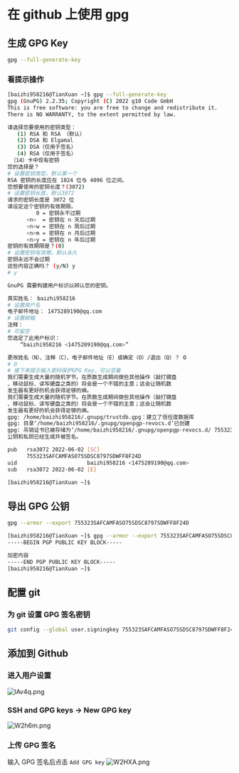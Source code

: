 # 在 github 上使用 gpg

## 生成 GPG Key

```bash
gpg --full-generate-key
```

### 看提示操作

```bash
[baizhi958216@TianXuan ~]$ gpg --full-generate-key
gpg (GnuPG) 2.2.35; Copyright (C) 2022 g10 Code GmbH
This is free software: you are free to change and redistribute it.
There is NO WARRANTY, to the extent permitted by law.

请选择您要使用的密钥类型：
   (1) RSA 和 RSA （默认）
   (2) DSA 和 Elgamal
   (3) DSA（仅用于签名）
   (4) RSA（仅用于签名）
 （14）卡中现有密钥
您的选择是？
# 设置密钥类型，默认第一个
RSA 密钥的长度应在 1024 位与 4096 位之间。
您想要使用的密钥长度？(3072)
# 设置密钥长度，默认3072
请求的密钥长度是 3072 位
请设定这个密钥的有效期限。
         0 = 密钥永不过期
      <n>  = 密钥在 n 天后过期
      <n>w = 密钥在 n 周后过期
      <n>m = 密钥在 n 月后过期
      <n>y = 密钥在 n 年后过期
密钥的有效期限是？(0)
# 设置密钥有效期，默认永久
密钥永远不会过期
这些内容正确吗？ (y/N) y
# y

GnuPG 需要构建用户标识以辨认您的密钥。

真实姓名： baizhi958216
# 设置用户名
电子邮件地址： 1475289190@qq.com
# 设置邮箱
注释：
# 可留空
您选定了此用户标识：
    “baizhi958216 <1475289190@qq.com>”

更改姓名（N）、注释（C）、电子邮件地址（E）或确定（O）/退出（Q）？ O
# O
# 接下来提示输入密码保护GPG Key，可以空着
我们需要生成大量的随机字节。在质数生成期间做些其他操作（敲打键盘
、移动鼠标、读写硬盘之类的）将会是一个不错的主意；这会让随机数
发生器有更好的机会获得足够的熵。
我们需要生成大量的随机字节。在质数生成期间做些其他操作（敲打键盘
、移动鼠标、读写硬盘之类的）将会是一个不错的主意；这会让随机数
发生器有更好的机会获得足够的熵。
gpg: /home/baizhi958216/.gnupg/trustdb.gpg：建立了信任度数据库
gpg: 目录‘/home/baizhi958216/.gnupg/openpgp-revocs.d’已创建
gpg: 吊销证书已被存储为‘/home/baizhi958216/.gnupg/openpgp-revocs.d/ 755323SAFCAMFASO75SDSC8797SDWFF8F24D.rev’
公钥和私钥已经生成并被签名。

pub   rsa3072 2022-06-02 [SC]
      755323SAFCAMFASO75SDSC8797SDWFF8F24D
uid                      baizhi958216 <1475289190@qq.com>
sub   rsa3072 2022-06-02 [E]

[baizhi958216@TianXuan ~]$
```

## 导出 GPG 公钥

```bash
gpg --armor --export 755323SAFCAMFASO75SDSC8797SDWFF8F24D
```

```bash
[baizhi958216@TianXuan ~]$ gpg --armor --export 755323SAFCAMFASO75SDSC8797SDWFF8F24D
-----BEGIN PGP PUBLIC KEY BLOCK-----

加密内容
-----END PGP PUBLIC KEY BLOCK-----
[baizhi958216@TianXuan ~]$
```

## 配置 git

### 为 git 设置 GPG 签名密钥

```bash
git config --global user.signingkey 755323SAFCAMFASO75SDSC8797SDWFF8F24D
```

## 添加到 Github

### 进入用户设置

![lAv4q.png](https://s1.328888.xyz/2022/05/24/lAv4q.png)

### SSH and GPG keys -> New GPG key

![W2h6m.png](https://s1.328888.xyz/2022/06/03/W2h6m.png)

### 上传 GPG 签名

输入 GPG 签名后点击 `Add GPG key`
![W2HXA.png](https://s1.328888.xyz/2022/06/03/W2HXA.png)
